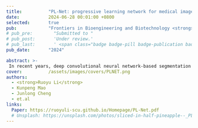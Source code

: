```yaml
---
title:          "PL-Net: progressive learning network for medical image segmentation."
date:           2024-06-28 00:01:00 +0800
selected:       true
pub:            "Frontiers in Bioengineering and Biotechnology <strong>(SCI Q2, IF=4.3)</strong>"
# pub_pre:        "Submitted to "
# pub_post:       'Under review.'
# pub_last:       ' <span class="badge badge-pill badge-publication badge-success">Spotlight</span>'
pub_date:       "2024"

abstract: >-
 In recent years, deep convolutional neural network-based segmentation methods have achieved state-of-the-art performance for many medical analysis tasks. However, most of these approaches rely on optimizing the U-Net structure or adding new functional modules, which overlooks the complementation and fusion of coarse-grained and fine-grained semantic information. To address these issues, we propose a 2D medical image segmentation framework called Progressive Learning Network (PL-Net), which comprises Internal Progressive Learning (IPL) and External Progressive Learning (EPL). PL-Net offers the following advantages: (1) IPL divides feature extraction into two steps, allowing for the mixing of different size receptive fields and capturing semantic information from coarse to fine granularity without introducing additional parameters; (2) EPL divides the training process into two stages to optimize parameters and facilitate the fusion of coarse-grained information in the first stage and fine-grained information in the second stage. We conducted comprehensive evaluations of our proposed method on five medical image segmentation datasets, and the experimental results demonstrate that PL-Net achieves competitive segmentation performance. It is worth noting that PL-Net does not introduce any additional learnable parameters compared to other U-Net variants.
cover:          /assets/images/covers/PLNET.png
authors:
  - <strong>Ruoyu Li</strong>
  - Kunpeng Mao
  - Junlong Cheng
  - et.al
links:
  Paper: https://ruoyuli-scu.github.io/Homepage/PL-Net.pdf
  # Unsplash: https://unsplash.com/photos/sliced-in-half-pineapple--_PLJZmHZzk
---
```


